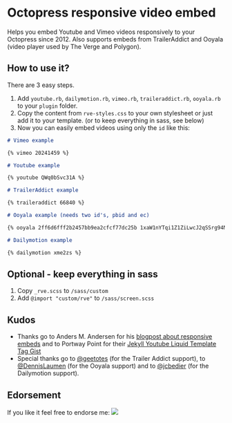 # Octopress responsive video embed

Helps you embed Youtube and Vimeo videos responsively to your Octopress since 2012. Also supports embeds from TrailerAddict and Ooyala (video player used by The Verge and Polygon).

## How to use it?

There are 3 easy steps.

1. Add ```youtube.rb```, ```dailymotion.rb```, ```vimeo.rb```, ```traileraddict.rb```, ```ooyala.rb``` to your ```plugin``` folder.
2. Copy the content from ```rve-styles.css``` to your own stylesheet or just add it to your template. (or to keep everything in sass, see below)
3. Now you can easily embed videos using only the ```id``` like this:

```markdown
# Vimeo example

{% vimeo 20241459 %}

# Youtube example

{% youtube QWq0bSvc31A %}

# TrailerAddict example

{% traileraddict 66840 %}

# Ooyala example (needs two id's, pbid and ec)

{% ooyala 2ff6d6fff2b2457bb9ea2cfcf77dc25b 1xaW1nYTqi1Z1ZiLwcJ2qSSrg94NAtkQ %}

# Dailymotion example

{% dailymotion xme2zs %}

```

## Optional - keep everything in sass

1. Copy ```_rve.scss``` to ```/sass/custom```
2. Add ```@import "custom/rve"``` to  ```/sass/screen.scss```

## Kudos

* Thanks go to Anders M. Andersen for his [blogpost about responsive embeds](http://amobil.se/2011/11/responsive-embeds/) and to Portway Point for their [Jekyll Youtube Liquid Template Tag Gist](http://www.portwaypoint.co.uk/jekyll-youtube-liquid-template-tag-gist/)
* Special thanks go to [@geetotes](https://github.com/geetotes) (for the Trailer Addict support), to [@DennisLaumen](https://github.com/DennisLaumen) (for the Ooyala support) and to [@jcbedier](https://github.com/jcbedier) (for the Dailymotion support).

## Edorsement

If you like it feel free to endorse me: [![](http://api.coderwall.com/optikfluffel/endorsecount.png)](http://coderwall.com/optikfluffel)
